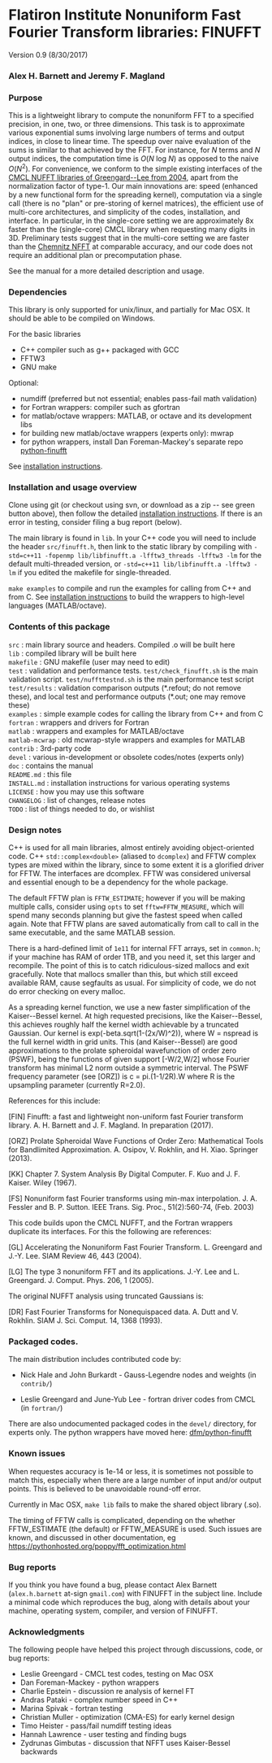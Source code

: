 # Flatiron Institute Nonuniform Fast Fourier Transform libraries: FINUFFT

Version 0.9  (8/30/2017)

### Alex H. Barnett and Jeremy F. Magland

### Purpose

This is a lightweight library to compute the nonuniform FFT to a specified precision, in one, two, or three dimensions.
This task is to approximate various exponential sums involving large numbers of terms and output indices, in close to linear time.
The speedup over naive evaluation of the sums is similar to that achieved by the FFT. For instance, for _N_ terms and _N_ output indices, the computation time is _O_(_N_ log _N_) as opposed to the naive _O_(_N_<sup>2</sup>).
For convenience, we conform to the simple existing interfaces of the
[CMCL NUFFT libraries of Greengard--Lee from 2004](http://www.cims.nyu.edu/cmcl/nufft/nufft.html), apart from the normalization factor of type-1.
Our main innovations are: speed (enhanced by a new functional form for the spreading kernel), computation via a single call (there is no "plan" or pre-storing of kernel matrices), the efficient use of multi-core architectures, and simplicity of the codes, installation, and interface.
In particular, in the single-core setting we are approximately 8x faster than the (single-core) CMCL library when requesting many digits in 3D.
Preliminary tests suggest that in the multi-core setting we are faster than the [Chemnitz NFFT](https://www-user.tu-chemnitz.de/~potts/nfft/) at comparable accuracy, and our code does not require an additional plan or precomputation phase.

See the manual for a more detailed description and usage.

### Dependencies

This library is only supported for unix/linux, and partially for Mac OSX.
It should be able to be compiled on Windows.

For the basic libraries

- C++ compiler such as g++ packaged with GCC
- FFTW3
- GNU make

Optional:

- numdiff (preferred but not essential; enables pass-fail math validation)
- for Fortran wrappers: compiler such as gfortran
- for matlab/octave wrappers: MATLAB, or octave and its development libs
- for building new matlab/octave wrappers (experts only): mwrap
- for python wrappers, install Dan Foreman-Mackey's separate repo [python-finufft](https://github.com/dfm/python-finufft)

See [installation instructions](INSTALL.md).

### Installation and usage overview

Clone using git (or checkout using svn, or download as a zip -- see green button above), then follow the detailed [installation instructions](INSTALL.md).
If there is an error in testing, consider filing a bug report (below).

The main library is found in `lib`.
In your C++ code you will need to include the header `src/finufft.h`,
then link to the static library by compiling with `-std=c++11 -fopenmp lib/libfinufft.a -lfftw3_threads -lfftw3 -lm` for the default multi-threaded version, or
`-std=c++11 lib/libfinufft.a -lfftw3 -lm` if you edited the makefile for single-threaded.

`make examples` to compile and run the examples for calling from C++ and from C.
See [installation instructions](INSTALL.md) to build the wrappers to high-level languages (MATLAB/octave).


### Contents of this package

 `src` : main library source and headers. Compiled .o will be built here  
 `lib` : compiled library will be built here  
 `makefile` : GNU makefile (user may need to edit)  
 `test` : validation and performance tests. `test/check_finufft.sh` is the main validation script. `test/nuffttestnd.sh` is the main performance test script  
 `test/results` : validation comparison outputs (\*.refout; do not remove these), and local test and performance outputs (\*.out; one may remove these)  
 `examples` : simple example codes for calling the library from C++ and from C  
 `fortran` : wrappers and drivers for Fortran  
 `matlab` : wrappers and examples for MATLAB/octave  
 `matlab-mcwrap` : old mcwrap-style wrappers and examples for MATLAB  
 `contrib` : 3rd-party code  
 `devel` : various in-development or obsolete codes/notes (experts only)  
 `doc` : contains the manual  
 `README.md` : this file  
 `INSTALL.md` : installation instructions for various operating systems  
 `LICENSE` : how you may use this software  
 `CHANGELOG` : list of changes, release notes  
 `TODO` : list of things needed to do, or wishlist  

### Design notes

C++ is used for all main libraries, almost entirely avoiding object-oriented code. C++ `std::complex<double>` (aliased to `dcomplex`) and FFTW complex types are mixed within the library, since to some extent it is a glorified driver for FFTW. The interfaces are dcomplex. FFTW was considered universal and essential enough to be a dependency for the whole package.

The default FFTW plan is `FFTW_ESTIMATE`; however if you will be making multiple calls, consider using `opts` to set `fftw=FFTW_MEASURE`, which will spend many seconds planning but give the fastest speed when called again. Note that FFTW plans are saved automatically from call to call in the same executable, and the same MATLAB session.

There is a hard-defined limit of `1e11` for internal FFT arrays, set in `common.h`;
if your machine has RAM of order 1TB, and you need it, set this larger and recompile. The point of this is to catch ridiculous-sized mallocs and exit gracefully.
Note that mallocs smaller than this, but which still exceed available RAM, cause segfaults as usual. For simplicity of code, we do not do error checking on every malloc.

As a spreading kernel function, we use a new faster simplification of the Kaiser--Bessel kernel. At high requested precisions, like the Kaiser--Bessel, this achieves roughly half the kernel width achievable by a truncated Gaussian. Our kernel is exp(-beta.sqrt(1-(2x/W)^2)), where W = nspread is the full kernel width in grid units. This (and Kaiser--Bessel) are good approximations to the prolate spheroidal wavefunction of order zero (PSWF), being the functions of given support [-W/2,W/2] whose Fourier transform has minimal L2 norm outside a symmetric interval. The PSWF frequency parameter (see [ORZ]) is c = pi.(1-1/2R).W where R is the upsampling parameter (currently R=2.0).

References for this include:

[FIN] Finufft: a fast and lightweight non-uniform fast Fourier transform library. A. H. Barnett and J. F. Magland. In preparation (2017).

[ORZ] Prolate Spheroidal Wave Functions of Order Zero: Mathematical Tools for Bandlimited Approximation.  A. Osipov, V. Rokhlin, and H. Xiao. Springer (2013).

[KK] Chapter 7. System Analysis By Digital Computer. F. Kuo and J. F. Kaiser. Wiley (1967).

[FS] Nonuniform fast Fourier transforms using min-max interpolation.
J. A. Fessler and B. P. Sutton. IEEE Trans. Sig. Proc., 51(2):560-74, (Feb. 2003)

This code builds upon the CMCL NUFFT, and the Fortran wrappers duplicate its interfaces. For this the following are references:

[GL] Accelerating the Nonuniform Fast Fourier Transform. L. Greengard and J.-Y. Lee. SIAM Review 46, 443 (2004).

[LG] The type 3 nonuniform FFT and its applications. J.-Y. Lee and L. Greengard. J. Comput. Phys. 206, 1 (2005).

The original NUFFT analysis using truncated Gaussians is:

[DR] Fast Fourier Transforms for Nonequispaced data. A. Dutt and V. Rokhlin. SIAM J. Sci. Comput. 14, 1368 (1993).


### Packaged codes.

The main distribution includes contributed code by:

- Nick Hale and John Burkardt - Gauss-Legendre nodes and weights (in `contrib/`)

- Leslie Greengard and June-Yub Lee - fortran driver codes from CMCL (in `fortran/`)

There are also undocumented packaged codes in the `devel/` directory, for experts only. The python wrappers have moved here: [dfm/python-finufft](https://github.com/dfm/python-finufft)


### Known issues

When requestes accuracy is 1e-14 or less, it is sometimes not possible to match
this, especially when there are a large number of input and/or output points.
This is believed to be unavoidable round-off error.

Currently in Mac OSX, `make lib` fails to make the shared object library (.so).

The timing of FFTW calls is complicated, depending on the
whether FFTW_ESTIMATE (the default) or FFTW_MEASURE is used.
Such issues are known, and discussed in other documentation, eg
https://pythonhosted.org/poppy/fft_optimization.html


### Bug reports

If you think you have found a bug, please contact Alex Barnett (`alex.h.barnett`
at-sign `gmail.com`) with FINUFFT in the subject line.
Include a minimal code which reproduces the bug, along with
details about your machine, operating system, compiler, and version of FINUFFT.

### Acknowledgments

The following people have helped this project through discussions, code, or bug reports:

- Leslie Greengard - CMCL test codes, testing on Mac OSX
- Dan Foreman-Mackey - python wrappers
- Charlie Epstein - discussion re analysis of kernel FT
- Andras Pataki - complex number speed in C++
- Marina Spivak - fortran testing
- Christian Muller - optimization (CMA-ES) for early kernel design
- Timo Heister - pass/fail numdiff testing ideas
- Hannah Lawrence - user testing and finding bugs
- Zydrunas Gimbutas - discussion that NFFT uses Kaiser-Bessel backwards
